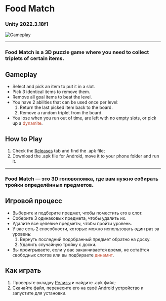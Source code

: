 # Food Match
### Unity 2022.3.18f1
![Gameplay](Gameplay.gif)

<hr>

### Food Match is a 3D puzzle game where you need to collect triplets of certain items.

## Gameplay

- Select and pick an item to put it in a slot.
- Pick 3 identical items to remove them.
- Remove all goal items to beat the level.
- You have 2 abilities that can be used once per level:
    1.  Return the last picked item back to the board.
    2. Remove a random triplet from the board.
- You lose when you run out of time, are left with no empty slots, or pick up a <span style="color: #C1452A">dynamite</span>.


## How to Play

1. Check the [Releases](https://github.com/srggrigorov/food-match/releases) tab and find the .apk file;
2. Download the .apk file for Android, move it to your phone folder and run it.

<hr>

### Food Match — это 3D головоломка, где вам нужно собирать тройки определённых предметов.

## Игровой процесс

- Выберите и подберите предмет, чтобы поместить его в слот.
- Соберите 3 одинаковых предмета, чтобы удалить их.
- Удалите все целевые предметы, чтобы пройти уровень.
- У вас есть 2 способности, которые можно использовать один раз за уровень:
  1. Вернуть последний подобранный предмет обратно на доску.
  2. Удалить случайную тройку с доски.
- Вы проигрываете, если у вас заканчивается время, не остаётся свободных слотов или вы подбираете <span style="color: #C1452A">динамит</span>.

## Как играть

1. Проверьте вкладку [Релизы](https://github.com/srggrigorov/food-match/releases) и найдите .apk файл;
2. Скачайте файл, перенесите его на своё Android устройство и запустите для установки.